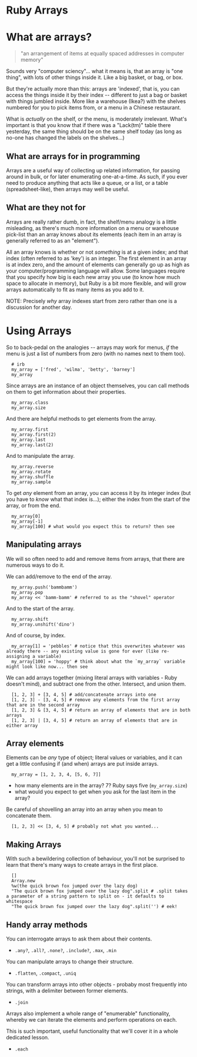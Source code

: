 # Ruby Arrays

# What are arrays?

> "an arrangement of items at equally spaced addresses in computer memory"

Sounds very "computer sciency"... what it means is, that an array is "one thing", with lots of other things inside it. Like a big basket, or bag, or box.

But they're actually more than this: arrays are 'indexed', that is, you can access the things inside it by their index -- different to just a bag or basket with things jumbled inside. More like a warehouse (Ikea?) with the shelves numbered for you to pick items from, or a menu in a Chinese restaurant.

What is *actually* on the shelf, or the menu, is moderately irrelevant. What's important is that you know that if there was a "Lack(tm)" table there yesterday, the same thing should be on the same shelf today (as long as no-one has changed the labels on the shelves...)


## What are arrays for in programming

Arrays are a useful way of collecting up related information, for passing around in bulk, or for later enumerating one-at-a-time. As such, if you ever need to produce anything that acts like a queue, or a list, or a table (spreadsheet-like), then arrays may well be useful.


## What are they not for

Arrays are really rather dumb, in fact, the shelf/menu analogy is a little misleading, as there's much more information on a menu or warehouse pick-list than an array knows about its elements (each item in an array is generally referred to as an "element").

All an array knows is whether or not *something* is at a given index; and that index (often referred to as 'key') is an integer. The first element in an array is at index zero, and the amount of elements can generally go up as high as your computer/programming language will allow. Some languages require that you specify how big is each new array you use (to know how much space to allocate in memory), but Ruby is a bit more flexible, and will grow arrays automatically to fit as many items as you add to it.

NOTE: Precisely *why* array indexes start from zero rather than one is a discussion for another day.


# Using Arrays

So to back-pedal on the analogies -- arrays may work for menus, *if* the menu is just a list of numbers from zero (with no names next to them too).

```
  # irb
  my_array = ['fred', 'wilma', 'betty', 'barney']
  my_array
```

Since arrays are an instance of an object themselves, you can call methods on them to get information about their properties.

```
  my_array.class
  my_array.size
```

And there are helpful methods to get elements from the array.

```
  my_array.first
  my_array.first(2)
  my_array.last
  my_array.last(2)
```

And to manipulate the array.

```
  my_array.reverse
  my_array.rotate
  my_array.shuffle
  my_array.sample
```

To get *any* element from an array, you can access it by its integer index (but you have to *know* what that index is...); either the index from the start of the array, or from the end.

```
  my_array[0]
  my_array[-1]
  my_array[100] # what would you expect this to return? then see
```


## Manipulating arrays

We will so often need to add and remove items from arrays, that there are numerous ways to do it.

We can add/remove to the end of the array.

```
  my_array.push('bammbamm')
  my_array.pop
  my_array << 'bamm-bamm' # referred to as the "shovel" operator
```

And to the start of the array.

```
  my_array.shift
  my_array.unshift('dino')
```

And of course, by index.

```
  my_array[1] = 'pebbles' # notice that this overwrites whatever was already there -- any existing value is gone for ever (like re-assigning a variable)
  my_array[100] = 'hoppy' # think about what the `my_array` variable might look like now... then see
```

We can add arrays together (mixing literal arrays with variables - Ruby doesn't mind), and subtract one from the other. Intersect, and union them.

```
  [1, 2, 3] + [3, 4, 5] # add/concatenate arrays into one
  [1, 2, 3] - [3, 4, 5] # remove any elements from the first array that are in the second array
  [1, 2, 3] & [3, 4, 5] # return an array of elements that are in both arrays
  [1, 2, 3] | [3, 4, 5] # return an array of elements that are in either array
```


## Array elements

Elements can be *any* type of object; literal values or variables, and it can get a little confusing if (and when) arrays are put inside arrays.

```
  my_array = [1, 2, 3, 4, [5, 6, 7]]
```

  - how many elements are in the array? 7? Ruby says five (`my_array.size`)
  - what would you expect to get when you ask for the last item in the array?

Be careful of shovelling an array into an array when you mean to concatenate them.

```
  [1, 2, 3] << [3, 4, 5] # probably not what you wanted...
```


## Making Arrays

With such a bewildering collection of behaviour, you'll not be surprised to learn that there's many ways to create arrays in the first place.

```
  []
  Array.new
  %w(the quick brown fox jumped over the lazy dog)
  "The quick brown fox jumped over the lazy dog".split # .split takes a parameter of a string pattern to split on - it defaults to whitespace
  "The quick brown fox jumped over the lazy dog".split('') # eek!
```


## Handy array methods

You can interrogate arrays to ask them about their contents.

  - `.any?`, `.all?`, `.none?`, `.include?`, `.max`, `.min`

You can manipulate arrays to change their structure.

  - `.flatten`, `.compact`, `.uniq`

You can transform arrays into other objects - probaby most frequently into strings, with a delimiter between former elements.

  - `.join`

Arrays also implement a whole range of "enumerable" functionality, whereby we can iterate the elements and perform operations on each.

This is such important, useful functionality that we'll cover it in a whole dedicated lesson.

  - `.each`

